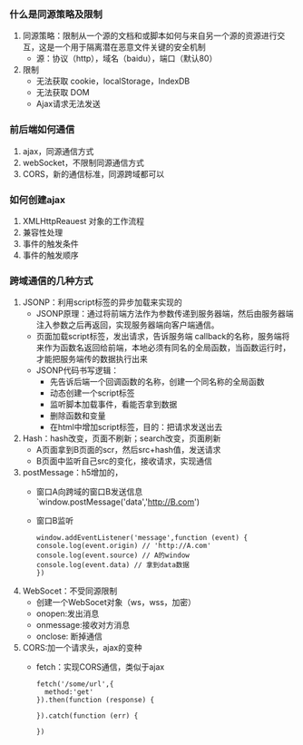 ### 什么是同源策略及限制
1. 同源策略：限制从一个源的文档和或脚本如何与来自另一个源的资源进行交互，这是一个用于隔离潜在恶意文件关键的安全机制
    - 源：协议（http），域名（baidu），端口（默认80）
2. 限制
    - 无法获取 cookie，localStorage，IndexDB
    - 无法获取 DOM
    - Ajax请求无法发送

### 前后端如何通信
1. ajax，同源通信方式
2. webSocket，不限制同源通信方式
3. CORS，新的通信标准，同源跨域都可以

### 如何创建ajax
1. XMLHttpReauest 对象的工作流程
2. 兼容性处理
3. 事件的触发条件
4. 事件的触发顺序

### 跨域通信的几种方式
1. JSONP：利用script标签的异步加载来实现的
    - JSONP原理：通过将前端方法作为参数传递到服务器端，然后由服务器端注入参数之后再返回，实现服务器端向客户端通信。
    - 页面加载script标签，发出请求，告诉服务端 callback的名称，服务端将来作为函数名返回给前端，本地必须有同名的全局函数，当函数运行时，才能把服务端传的数据执行出来
    - JSONP代码书写逻辑：
        - 先告诉后端一个回调函数的名称，创建一个同名称的全局函数
        - 动态创建一个script标签
        - 监听脚本加载事件，看能否拿到数据
        - 删除函数和变量
        - 在html中增加script标签，目的：把请求发送出去
2. Hash：hash改变，页面不刷新；search改变，页面刷新
    - A页面拿到B页面的scr，然后src+hash值，发送请求
    - B页面中监听自己src的变化，接收请求，实现通信
3. postMessage：h5增加的，
    - 窗口A向跨域的窗口B发送信息 `window.postMessage('data','http://B.com')
    - 窗口B监听
    
        ```
        window.addEventListener('message',function (event) {
        console.log(event.origin) // 'http://A.com'
        console.log(event.source) // A的window
        console.log(event.data) // 拿到data数据
        })
        ```
4. WebSocet：不受同源限制
    - 创建一个WebSocet对象（ws，wss，加密）
    - onopen:发出消息
    - onmessage:接收对方消息
    - onclose: 断掉通信
5. CORS:加一个请求头，ajax的变种
    - fetch：实现CORS通信，类似于ajax
    
      ```
      fetch('/some/url',{
        method:'get'
      }).then(function (response) {
        
      }).catch(function (err) {
      
      })
      
    ```



